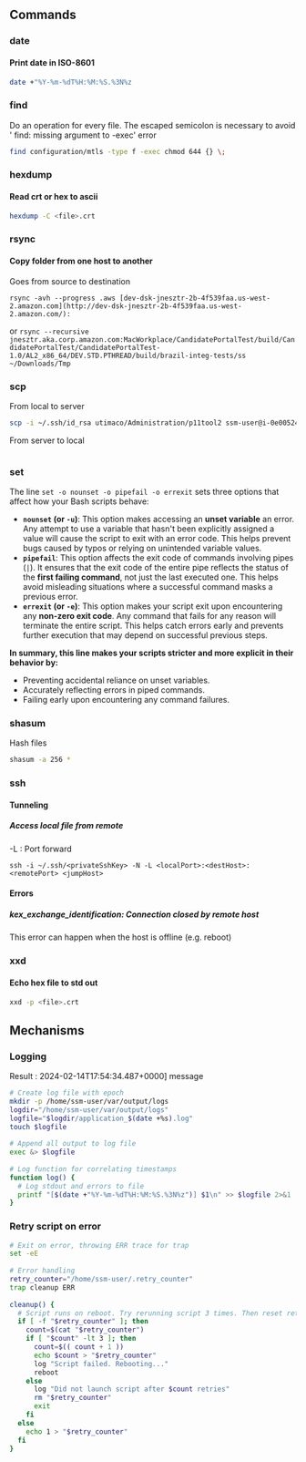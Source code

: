 ## Commands
### date
#### Print date in ISO-8601
```bash
date +"%Y-%m-%dT%H:%M:%S.%3N%z
```

### find
Do an operation for every file. The escaped semicolon is necessary to avoid '
find: missing argument to -exec' error

```bash
find configuration/mtls -type f -exec chmod 644 {} \;
```

### hexdump
#### Read crt or hex to ascii
```bash
hexdump -C <file>.crt
```

### rsync
#### Copy folder from one host to another

Goes from source to destination  
  
`rsync -avh --progress .aws [dev-dsk-jnesztr-2b-4f539faa.us-west-2.amazon.com](http://dev-dsk-jnesztr-2b-4f539faa.us-west-2.amazon.com/):`  
  
or `rsync --recursive jnesztr.aka.corp.amazon.com:MacWorkplace/CandidatePortalTest/build/CandidatePortalTest/CandidatePortalTest-1.0/AL2_x86_64/DEV.STD.PTHREAD/build/brazil-integ-tests/ss ~/Downloads/Tmp`

### scp
From local to server
```bash
scp -i ~/.ssh/id_rsa utimaco/Administration/p11tool2 ssm-user@i-0e005241698fa326c:/home/ssm-user
```

From server to local
```bash

```
### set
The line `set -o nounset -o pipefail -o errexit` sets three options that affect how your Bash scripts behave:

- **`nounset` (or `-u`)**: This option makes accessing an **unset variable** an error. Any attempt to use a variable that hasn't been explicitly assigned a value will cause the script to exit with an error code. This helps prevent bugs caused by typos or relying on unintended variable values.
- **`pipefail`**: This option affects the exit code of commands involving pipes (`|`). It ensures that the exit code of the entire pipe reflects the status of the **first failing command**, not just the last executed one. This helps avoid misleading situations where a successful command masks a previous error.
- **`errexit` (or `-e`)**: This option makes your script exit upon encountering any **non-zero exit code**. Any command that fails for any reason will terminate the entire script. This helps catch errors early and prevents further execution that may depend on successful previous steps.

**In summary, this line makes your scripts stricter and more explicit in their behavior by:**

- Preventing accidental reliance on unset variables.
- Accurately reflecting errors in piped commands.
- Failing early upon encountering any command failures.
### shasum
Hash files
```bash
shasum -a 256 *
```
### ssh
#### Tunneling
##### Access local file from remote 
-L : Port forward
```
ssh -i ~/.ssh/<privateSshKey> -N -L <localPort>:<destHost>:<remotePort> <jumpHost>
```

#### Errors
##### kex_exchange_identification: Connection closed by remote host
This error can happen when the host is offline (e.g. reboot)

### xxd
#### Echo hex file to std out
```bash
xxd -p <file>.crt
```

## Mechanisms
### Logging
Result : 2024-02-14T17:54:34.487+0000] message
```sh
# Create log file with epoch  
mkdir -p /home/ssm-user/var/output/logs  
logdir="/home/ssm-user/var/output/logs"  
logfile="$logdir/application_$(date +%s).log"  
touch $logfile  
  
# Append all output to log file  
exec &> $logfile  
  
# Log function for correlating timestamps  
function log() {  
  # Log stdout and errors to file  
  printf "[$(date +"%Y-%m-%dT%H:%M:%S.%3N%z")] $1\n" >> $logfile 2>&1  
}
```

### Retry script on error
```sh
# Exit on error, throwing ERR trace for trap  
set -eE  
  
# Error handling  
retry_counter="/home/ssm-user/.retry_counter"  
trap cleanup ERR  
  
cleanup() {  
  # Script runs on reboot. Try rerunning script 3 times. Then reset retry counter by removing file.  
  if [ -f "$retry_counter" ]; then  
    count=$(cat "$retry_counter")  
    if [ "$count" -lt 3 ]; then  
      count=$(( count + 1 ))  
      echo $count > "$retry_counter"  
      log "Script failed. Rebooting..."  
      reboot  
    else  
      log "Did not launch script after $count retries"
	  rm "$retry_counter"  
      exit  
    fi  
  else    
    echo 1 > "$retry_counter"  
  fi  
}
```